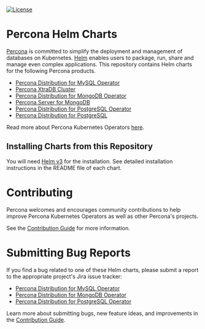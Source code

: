 [![License](https://img.shields.io/badge/License-Apache%202.0-blue.svg)](https://opensource.org/licenses/Apache-2.0)

# Percona Helm Charts

[Percona](https://www.percona.com/) is committed to simplify the deployment and management of databases on Kubernetes. [Helm](https://helm.sh/) enables users to package, run, share and manage even complex applications.
This repository contains Helm charts for the following Percona products.

* [Percona Distribution for MySQL Operator](charts/pxc-operator/)
* [Percona XtraDB Cluster](charts/pxc-db/)
* [Percona Distribution for MongoDB Operator](charts/psmdb-operator/)
* [Percona Server for MongoDB](charts/psmdb-db/)
* [Percona Distribution for PostgreSQL Operator](charts/pg-operator/)
* [Percona Distribution for PostgreSQL](charts/pg-db/)

Read more about Percona Kubernetes Operators [here](https://www.percona.com/software/percona-kubernetes-operators).

## Installing Charts from this Repository

You will need [Helm v3](https://github.com/helm/helm) for the installation. See detailed installation instructions in the README file of each chart.

# Contributing

Percona welcomes and encourages community contributions to help improve Percona Kubernetes Operators as well as other Percona's projects.

See the [Contribution Guide](CONTRIBUTING.md) for more information.

# Submitting Bug Reports

If you find a bug related to one of these Helm charts, please submit a report to the appropriate project's Jira issue tracker:

* [Percona Distribution for MySQL Operator](https://jira.percona.com/projects/K8SPXC)
* [Percona Distribution for MongoDB Operator](https://jira.percona.com/projects/K8SPSMDB)
* [Percona Distribution for PostgreSQL Operator](https://jira.percona.com/projects/K8SPG)

Learn more about submitting bugs, new feature ideas, and improvements in the [Contribution Guide](CONTRIBUTING.md).
